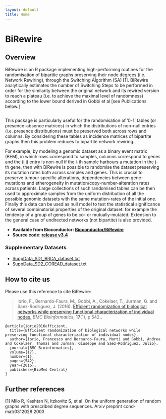 ```yaml
---
layout: default
title: Home
---
```


# BiRewire

## Overview


BiRewire is an R package implementing high-performing routines for the randomisation of bipartite graphs preserving their node degrees (i.e. Network Rewiring), through the Switching Algorithm (SA) [1]. BiRewire analytically estimates the number of Switching Steps to be performed in order for the similarity between the original network and its rewired version to reach a plateau (i.e. to achieve the maximal level of randomness) according to the lower bound derived in Gobbi et al [see Publications below.] 

<img src="/BiRewire/public/fig1.png" alt="" align="middle">

This package is particularly useful for the randomisation of ’0-1’ tables (or presence-absence matrices) in which the distributions of non-null entries (i.e. presence distributions) must be preserved both across rows and columns. By considering these tables as incidence matrices of bipartite graphs then this problem reduces to bipartite network rewiring.

For example, by modeling a genomic dataset as a binary event matrix (BEM), in which rows correspond to samples, columns correspond to genes and the (i,j) entry is non-null if the i-th sample harbours a mutation in the j-th gene, then with BiRewire is possible to randomise the dataset preserving its mutation rates both across samples and genes. This is crucial to preserve tumour specific alterations, dependencies between gene-mutations and etherogeneity in mutation/copy-number-alteration rates across patients. Large collections of such randomised tables can be then used to approximate samples from the uniform distribution of all the possible genomic datasets with the same mutation-rates of the initial one. Finally this data can be used as null model to test the statistical significance of several combinatorial properties of the original dataset: for example the tendency of a group of genes to be co- or mutually-mutated.
Extension to the general case of undirected networks (not bipartite) is also provided.





- **Available from Bioconductor: [Bioconductor/BiRewire](http://bioconductor.org/packages/release/bioc/html/BiRewire.html)**
- **Source code: [release v3.4](https://github.com/Bioconductor-mirror/BiRewire/tree/release-3.4)**

### Supplementary Datasets
* [SuppData_SD1_BRCA_dataset.txt](saezlab.org/files/birewire/SuppData_SD1_BRCA_dataset.txt)
* [SuppData_SD2_COREAD_dataset.txt](saezlab.org/files/birewire/SuppData_SD2_COREAD_dataset.txt)


## How to cite us
Please use this reference to cite BiRewire:

> Iorio, F., Bernardo-Faura, M., Gobbi, A., Cokelaer, T., Jurman, G. and Saez-Rodriguez, J. (2016). [Efficient randomization of biological networks while preserving functional characterization of individual nodes.](http://doi.org/10.1186/s12859-016-1402-1) _BMC Bioinformatics_, **17**(1), p.542..

```
@article{iorio2016efficient,
  title={Efficient randomization of biological networks while preserving functional characterization of individual nodes},
  author={Iorio, Francesco and Bernardo-Faura, Marti and Gobbi, Andrea and Cokelaer, Thomas and Jurman, Giuseppe and Saez-Rodriguez, Julio},
  journal={BMC Bioinformatics},
  volume={17},
  number={1},
  pages={542},
  year={2016},
  publisher={BioMed Central}
}
```

## Further references
[1] Milo R, Kashtan N, Itzkovitz S, et al. On the uniform generation of random graphs with prescribed degree sequences. Arxiv preprint cond-mat/0312028 2003
